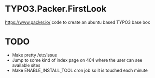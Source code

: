 # TYPO3.Packer.FirstLook
https://www.packer.io/ code to create an ubuntu based TYPO3 base box

# TODO
* Make pretty /etc/issue
* Jump to some kind of index page on 404 where the user can see available sites
* Make ENABLE_INSTALL_TOOL cron job so it is touched each minute